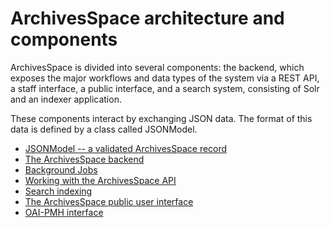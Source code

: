 # ArchivesSpace architecture and components

ArchivesSpace is divided into several components: the backend, which
exposes the major workflows and data types of the system via a
REST API, a staff interface, a public interface, and a search system,
consisting of Solr and an indexer application.

These components interact by exchanging JSON data.  The format of this
data is defined by a class called JSONModel.

* [JSONModel -- a validated ArchivesSpace record](https://archivesspace.github.io/archivesspace/user/jsonmodel----a-validated-archivesspace-record/)
* [The ArchivesSpace backend](https://archivesspace.github.io/archivesspace/user/the-archivesspace-backend/)
* [Background Jobs](https://archivesspace.github.io/archivesspace/user/background-jobs/)
* [Working with the ArchivesSpace API](https://archivesspace.github.io/archivesspace/user/working-with-the-archivesspace-api/)
* [Search indexing](https://archivesspace.github.io/archivesspace/user/search-indexing/)
* [The ArchivesSpace public user interface](https://archivesspace.github.io/archivesspace/user/the-archivesspace-public-user-interface/)
* [OAI-PMH interface](https://archivesspace.github.io/archivesspace/user/oai-pmh-interface/)
